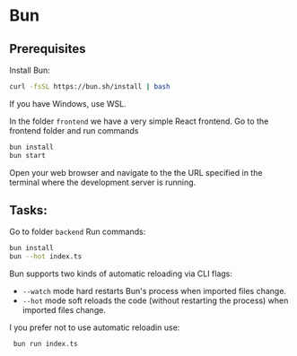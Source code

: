 # Bun

## Prerequisites

Install Bun: 
```bash
curl -fsSL https://bun.sh/install | bash
```
If you have Windows, use WSL.

In the folder `frontend` we have a very simple React frontend. Go to the frontend folder and run commands 
```bash
bun install
bun start
``` 
Open your web browser and navigate to the the URL specified in the terminal where the development server is running. 


## Tasks:

Go to folder `backend`
Run commands:
```bash
bun install
bun --hot index.ts
```

Bun supports two kinds of automatic reloading via CLI flags:
- `--watch` mode hard restarts Bun's process when imported files change.
- `--hot` mode soft reloads the code (without restarting the process) when imported files change.

I you prefer not to use automatic reloadin use:
```bash
 bun run index.ts 
 ```